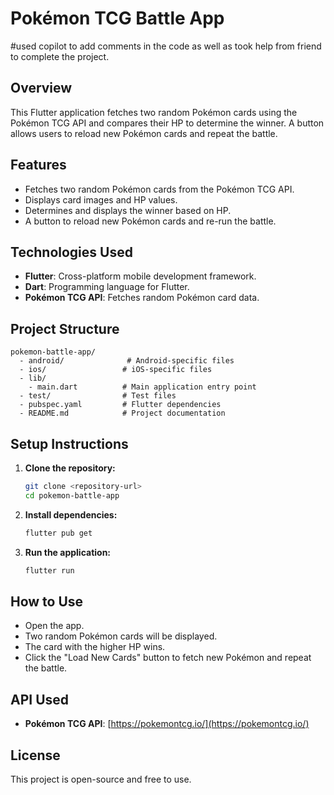 # Pokémon TCG Battle App

#used copilot to add comments in the code as well as took help from friend to complete the project.

## Overview
This Flutter application fetches two random Pokémon cards using the Pokémon TCG API and compares their HP to determine the winner. A button allows users to reload new Pokémon cards and repeat the battle.

## Features
- Fetches two random Pokémon cards from the Pokémon TCG API.
- Displays card images and HP values.
- Determines and displays the winner based on HP.
- A button to reload new Pokémon cards and re-run the battle.

## Technologies Used
- **Flutter**: Cross-platform mobile development framework.
- **Dart**: Programming language for Flutter.
- **Pokémon TCG API**: Fetches random Pokémon card data.

## Project Structure
```
pokemon-battle-app/
  - android/              # Android-specific files
  - ios/                 # iOS-specific files
  - lib/
    - main.dart          # Main application entry point
  - test/                # Test files
  - pubspec.yaml         # Flutter dependencies
  - README.md            # Project documentation
```

## Setup Instructions
1. **Clone the repository:**
   ```sh
   git clone <repository-url>
   cd pokemon-battle-app
   ```
2. **Install dependencies:**
   ```sh
   flutter pub get
   ```
3. **Run the application:**
   ```sh
   flutter run
   ```

## How to Use
- Open the app.
- Two random Pokémon cards will be displayed.
- The card with the higher HP wins.
- Click the "Load New Cards" button to fetch new Pokémon and repeat the battle.

## API Used
- **Pokémon TCG API**: [https://pokemontcg.io/](https://pokemontcg.io/)

## License
This project is open-source and free to use.

